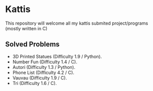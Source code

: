 # Kattis
This repository will welcome all my kattis submited project/programs (mostly written in C)

## Solved Problems

- 3D Printed Statues (Difficulty 1.9 / Python).
- Number Fun (Difficulty 1.4 / C).
- Autori (Difficulty 1.3 / Python).
- Phone List (Difficulty 4.2 / C).
- Vauvau (Difficulty 1.9 / C).
- Tri (Difficulty 1.6 / C).
